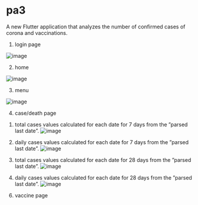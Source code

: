 # pa3

A new Flutter application that analyzes the number of confirmed cases of corona and vaccinations.

1. login page

![image](https://user-images.githubusercontent.com/64959224/126076406-3b79fd2f-d0aa-44f4-bffa-2dfb682642cc.png)

2. home 

![image](https://user-images.githubusercontent.com/64959224/126076439-fa400056-d731-4ccc-ba33-d6095d987ef5.png)

3. menu

![image](https://user-images.githubusercontent.com/64959224/126076462-8b3bff63-4d93-42f6-bd70-beca8e532740.png)

4. case/death page
1) total cases values calculated for each date for 7 days from the ”parsed last date”. 
![image](https://user-images.githubusercontent.com/64959224/126076646-3330816d-1e96-4665-bfa8-192b961bb16e.png)

2) daily cases values calculated for each date for 7 days from the ”parsed last date”. 
![image](https://user-images.githubusercontent.com/64959224/126076673-830c438b-8c8c-44a2-8d3a-0e057035bd60.png)

3) total cases values calculated for each date for 28 days from the ”parsed last date”. 
![image](https://user-images.githubusercontent.com/64959224/126076683-ec033b29-b56e-423e-88c6-03f7c2e46b65.png)

4) daily cases values calculated for each date for 28 days from the ”parsed last date”. 
![image](https://user-images.githubusercontent.com/64959224/126076699-88069085-364c-4fc2-9d10-0dc85e8d47d5.png)

6. vaccine page
